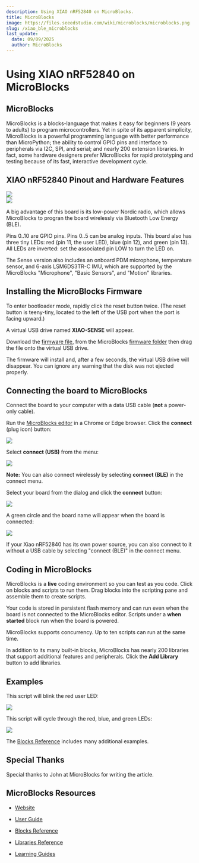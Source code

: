 ```yaml
---
description: Using XIAO nRF52840 on MicroBlocks.
title: MicroBlocks
image: https://files.seeedstudio.com/wiki/microblocks/microblocks.png
slug: /xiao_ble_microblocks
last_update:
  date: 09/09/2025
  author: MicroBlocks
---
```


# Using XIAO nRF52840 on MicroBlocks

## MicroBlocks

MicroBlocks is a blocks-language that makes it easy for beginners (9 years to adults) to program microcontrollers. Yet in spite of its apparent simplicity, MicroBlocks is a powerful programming language with better performance than MicroPython; the ability to control GPIO pins and interface to peripherals via I2C, SPI, and serial; and nearly 200 extension libraries. In fact, some hardware designers prefer MicroBlocks for rapid prototyping and testing because of its fast, interactive development cycle.

## XIAO nRF52840 Pinout and Hardware Features

<div style={{textAlign:'center'}}><img src="https://files.seeedstudio.com/wiki/microblocks/xiao-nrf52-sense.png" style={{width:600, height:'auto'}}/></div>

<div style={{textAlign:'center'}}><img src="https://files.seeedstudio.com/wiki/microblocks/xiao-nrf52-sense-pinout.png" style={{width:650, height:'auto'}}/></div>

A big advantage of this board is its low-power Nordic radio, which allows MicroBlocks to progran the board wirelessly via Bluetooth Low Energy (BLE).

Pins 0..10 are GPIO pins. Pins 0..5 can be analog inputs.
This board also has three tiny LEDs: red (pin 11, the user LED), blue (pin 12), and green (pin 13).
All LEDs are inverted: set the associated pin LOW to turn the LED on.

The Sense version also includes an onboard PDM microphone, temperature sensor, and 6-axis LSM6DS3TR-C IMU, which are supported by the MicroBlocks "Microphone", "Basic Sensors", and "Motion" libraries.

## Installing the MicroBlocks Firmware

To enter bootloader mode, rapidly click the reset button twice.
(The reset button is teeny-tiny, located to the left of the USB port when the port is facing upward.)

A virtual USB drive named **XIAO-SENSE** will appear.

Download the [firmware file](https://microblocks.fun/downloads/latest/vm/vm_xiao_nrf52840.uf2), from the MicroBlocks [firmware folder](https://microblocks.fun/downloads/latest/vm) then drag the file onto the virtual USB drive.

The firmware will install and, after a few seconds, the virtual USB drive will disappear.
You can ignore any warning that the disk was not ejected properly.

## Connecting the board to MicroBlocks

Connect the board to your computer with a data USB cable (**not** a power-only cable).

Run the [MicroBlocks editor](https://microblocks.fun/run/microblocks.html) in a Chrome or Edge browser.
Click the **connect** (plug icon) button:

<div style={{textAlign:'center'}}><img src="https://files.seeedstudio.com/wiki/microblocks/connect-button.png" style={{width:200, height:'auto'}}/></div>

Select **connect (USB)** from the menu:

<div style={{textAlign:'center'}}><img src="https://files.seeedstudio.com/wiki/microblocks/connect-menu.png" style={{width:200, height:'auto'}}/></div>

**Note:** You can also connect wirelessly by selecting **connect (BLE)** in the connect menu.

Select your board from the dialog and click the **connect** button:

<div style={{textAlign:'center'}}><img src="https://files.seeedstudio.com/wiki/microblocks/connect-dialog-nrf.png" style={{width:400, height:'auto'}}/></div>

A green circle and the board name will appear when the board is connected:

<div style={{textAlign:'center'}}><img src="https://files.seeedstudio.com/wiki/microblocks/connected-nrf.png" style={{width:200, height:'auto'}}/></div>

If your Xiao nRF52840 has its own power source, you can also connect to it without a USB cable by selecting "connect (BLE)" in the connect menu.

## Coding in MicroBlocks

MicroBlocks is a **live** coding environment so you can test as you code.
Click on blocks and scripts to run them.
Drag blocks into the scripting pane and assemble them to create scripts.

Your code is stored in persistent flash memory and can run even when the board is not connected to the MicroBlocks editor.
Scripts under a **when started** block run when the board is powered.

MicroBlocks supports concurrency. Up to ten scripts can run at the same time.

In addition to its many built-in blocks, MicroBlocks has nearly 200 libraries that support additional features and peripherals.
Click the **Add Library** button to add libraries.

## Examples

This script will blink the red user LED:

<div style={{textAlign:'center'}}><img src="https://files.seeedstudio.com/wiki/microblocks/xiao-blink.png" style={{width:200, height:'auto'}}/></div>

This script will cycle through the red, blue, and green LEDs:

<div style={{textAlign:'center'}}><img src="https://files.seeedstudio.com/wiki/microblocks/xiao-three-led-blink.png" style={{width:300, height:'auto'}}/></div>

The [Blocks Reference](https://wiki.microblocks.fun/en/reference_manual) includes many additional examples.

## Special Thanks

Special thanks to John at MicroBlocks for writing the article.

## MicroBlocks Resources

- [Website](https://microblocks.fun)

- [User Guide](https://wiki.microblocks.fun/en/ide)

- [Blocks Reference](https://wiki.microblocks.fun/en/reference_manual)

- [Libraries Reference](https://wiki.microblocks.fun/en/libraries)

- [Learning Guides](https://learn.microblocks.fun)

